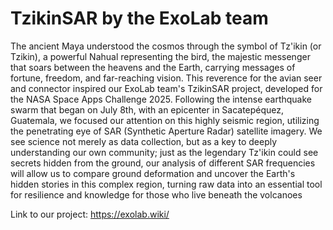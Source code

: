 # TzikinSAR by the ExoLab team

The ancient Maya understood the cosmos through the symbol of Tz'ikin (or Tzikin), a powerful Nahual representing the bird, the majestic messenger that soars between the heavens and the Earth, carrying messages of fortune, freedom, and far-reaching vision. This reverence for the avian seer and connector inspired our ExoLab team's TzikinSAR project, developed for the NASA Space Apps Challenge 2025. Following the intense earthquake swarm that began on July 8th, with an epicenter in Sacatepéquez, Guatemala, we focused our attention on this highly seismic region, utilizing the penetrating eye of SAR (Synthetic Aperture Radar) satellite imagery. We see science not merely as data collection, but as a key to deeply understanding our own community; just as the legendary Tz'ikin could see secrets hidden from the ground, our analysis of different SAR frequencies will allow us to compare ground deformation and uncover the Earth's hidden stories in this complex region, turning raw data into an essential tool for resilience and knowledge for those who live beneath the volcanoes

Link to our project: https://exolab.wiki/
